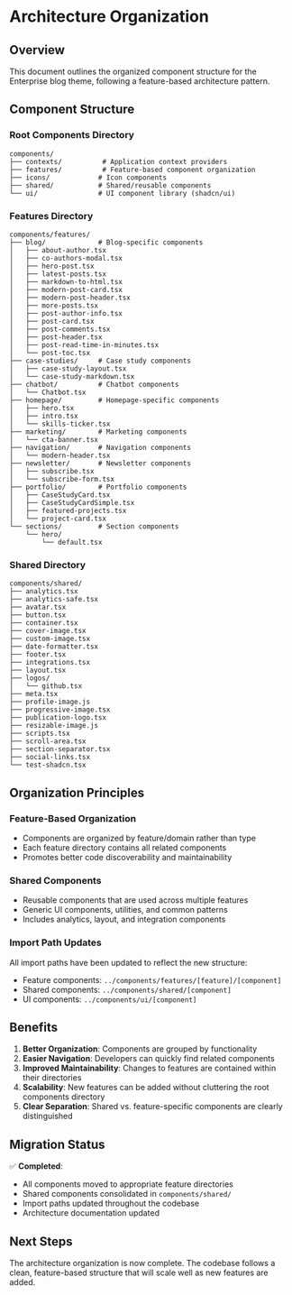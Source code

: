 # Architecture Organization

## Overview

This document outlines the organized component structure for the Enterprise blog theme, following a feature-based architecture pattern.

## Component Structure

### Root Components Directory

```
components/
├── contexts/          # Application context providers
├── features/          # Feature-based component organization
├── icons/            # Icon components
├── shared/           # Shared/reusable components
└── ui/               # UI component library (shadcn/ui)
```

### Features Directory

```
components/features/
├── blog/             # Blog-specific components
│   ├── about-author.tsx
│   ├── co-authors-modal.tsx
│   ├── hero-post.tsx
│   ├── latest-posts.tsx
│   ├── markdown-to-html.tsx
│   ├── modern-post-card.tsx
│   ├── modern-post-header.tsx
│   ├── more-posts.tsx
│   ├── post-author-info.tsx
│   ├── post-card.tsx
│   ├── post-comments.tsx
│   ├── post-header.tsx
│   ├── post-read-time-in-minutes.tsx
│   └── post-toc.tsx
├── case-studies/     # Case study components
│   ├── case-study-layout.tsx
│   └── case-study-markdown.tsx
├── chatbot/          # Chatbot components
│   └── Chatbot.tsx
├── homepage/         # Homepage-specific components
│   ├── hero.tsx
│   ├── intro.tsx
│   └── skills-ticker.tsx
├── marketing/        # Marketing components
│   └── cta-banner.tsx
├── navigation/       # Navigation components
│   └── modern-header.tsx
├── newsletter/       # Newsletter components
│   ├── subscribe.tsx
│   └── subscribe-form.tsx
├── portfolio/        # Portfolio components
│   ├── CaseStudyCard.tsx
│   ├── CaseStudyCardSimple.tsx
│   ├── featured-projects.tsx
│   └── project-card.tsx
└── sections/         # Section components
    └── hero/
        └── default.tsx
```

### Shared Directory

```
components/shared/
├── analytics.tsx
├── analytics-safe.tsx
├── avatar.tsx
├── button.tsx
├── container.tsx
├── cover-image.tsx
├── custom-image.tsx
├── date-formatter.tsx
├── footer.tsx
├── integrations.tsx
├── layout.tsx
├── logos/
│   └── github.tsx
├── meta.tsx
├── profile-image.js
├── progressive-image.tsx
├── publication-logo.tsx
├── resizable-image.js
├── scripts.tsx
├── scroll-area.tsx
├── section-separator.tsx
├── social-links.tsx
└── test-shadcn.tsx
```

## Organization Principles

### Feature-Based Organization

- Components are organized by feature/domain rather than type
- Each feature directory contains all related components
- Promotes better code discoverability and maintainability

### Shared Components

- Reusable components that are used across multiple features
- Generic UI components, utilities, and common patterns
- Includes analytics, layout, and integration components

### Import Path Updates

All import paths have been updated to reflect the new structure:

- Feature components: `../components/features/[feature]/[component]`
- Shared components: `../components/shared/[component]`
- UI components: `../components/ui/[component]`

## Benefits

1. **Better Organization**: Components are grouped by functionality
2. **Easier Navigation**: Developers can quickly find related components
3. **Improved Maintainability**: Changes to features are contained within their directories
4. **Scalability**: New features can be added without cluttering the root components directory
5. **Clear Separation**: Shared vs. feature-specific components are clearly distinguished

## Migration Status

✅ **Completed**:

- All components moved to appropriate feature directories
- Shared components consolidated in `components/shared/`
- Import paths updated throughout the codebase
- Architecture documentation updated

## Next Steps

The architecture organization is now complete. The codebase follows a clean, feature-based structure that will scale well as new features are added.
